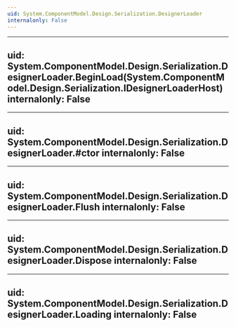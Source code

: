 ```yaml
---
uid: System.ComponentModel.Design.Serialization.DesignerLoader
internalonly: False
---
```


---
uid: System.ComponentModel.Design.Serialization.DesignerLoader.BeginLoad(System.ComponentModel.Design.Serialization.IDesignerLoaderHost)
internalonly: False
---

---
uid: System.ComponentModel.Design.Serialization.DesignerLoader.#ctor
internalonly: False
---

---
uid: System.ComponentModel.Design.Serialization.DesignerLoader.Flush
internalonly: False
---

---
uid: System.ComponentModel.Design.Serialization.DesignerLoader.Dispose
internalonly: False
---

---
uid: System.ComponentModel.Design.Serialization.DesignerLoader.Loading
internalonly: False
---
